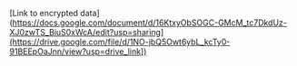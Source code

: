 [Link to encrypted data](https://docs.google.com/document/d/16KtxyObSOGC-GMcM_tc7DkdUz-XJ0zwTS_BiuS0xWcA/edit?usp=sharing](https://drive.google.com/file/d/1NO-jbQ5Owt6ybL_kcTy0-91BEEpOaJnn/view?usp=drive_link])
